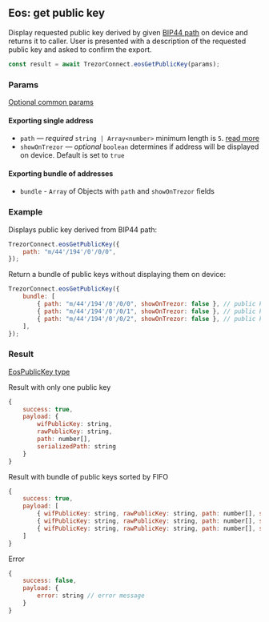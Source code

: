 ## Eos: get public key

Display requested public key derived by given [BIP44 path](../path.md) on device and returns it to caller.
User is presented with a description of the requested public key and asked to confirm the export.

```javascript
const result = await TrezorConnect.eosGetPublicKey(params);
```

### Params

[Optional common params](commonParams.md)

#### Exporting single address

-   `path` — _required_ `string | Array<number>` minimum length is `5`. [read more](../path.md)
-   `showOnTrezor` — _optional_ `boolean` determines if address will be displayed on device. Default is set to `true`

#### Exporting bundle of addresses

-   `bundle` - `Array` of Objects with `path` and `showOnTrezor` fields

### Example

Displays public key derived from BIP44 path:

```javascript
TrezorConnect.eosGetPublicKey({
    path: "m/44'/194'/0'/0/0",
});
```

Return a bundle of public keys without displaying them on device:

```javascript
TrezorConnect.eosGetPublicKey({
    bundle: [
        { path: "m/44'/194'/0'/0/0", showOnTrezor: false }, // public key 1
        { path: "m/44'/194'/0'/0/1", showOnTrezor: false }, // public key 2
        { path: "m/44'/194'/0'/0/2", showOnTrezor: false }, // public key 3
    ],
});
```

### Result

[EosPublicKey type](https://github.com/trezor/trezor-suite/blob/develop/packages/connect/src/types/api/eos/index.ts)

Result with only one public key

```javascript
{
    success: true,
    payload: {
        wifPublicKey: string,
        rawPublicKey: string,
        path: number[],
        serializedPath: string
    }
}
```

Result with bundle of public keys sorted by FIFO

```javascript
{
    success: true,
    payload: [
        { wifPublicKey: string, rawPublicKey: string, path: number[], serializedPath: string }, // public key 1
        { wifPublicKey: string, rawPublicKey: string, path: number[], serializedPath: string }, // public key 2
        { wifPublicKey: string, rawPublicKey: string, path: number[], serializedPath: string }  // public key 3
    ]
}
```

Error

```javascript
{
    success: false,
    payload: {
        error: string // error message
    }
}
```
